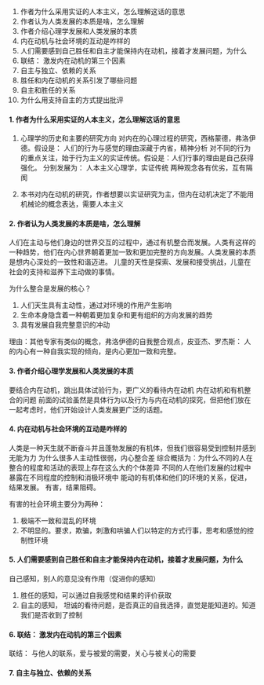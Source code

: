 
1. 作者为什么采用实证的人本主义，怎么理解这话的意思
2. 作者认为人类发展的本质是啥，怎么理解
3. 作者介绍心理学发展和人类发展的本质
4. 内在动机与社会环境的互动是咋样的
5. 人们需要感到自己胜任和自主才能保持内在动机，接着才发展问题，为什么
6. 联结： 激发内在动机的第三个因素
7. 自主与独立、依赖的关系
6. 胜任和内在动机的关系引发了哪些问题
7. 自主和胜任的关系
8. 为什么用支持自主的方式提出批评


#### 1. 作者为什么采用实证的人本主义，怎么理解这话的意思

1. 心理学的历史和主要的研究方向
对内在的心理过程的研究，西格蒙德，弗洛伊德。假设是： 人们的行为与感觉的理由深藏于内省，精神分析
对不同的行为的重点关注，始于行为主义的实证传统。假设是：人们行事的理由是自己获得强化。
分别发展为： 人本主义心理学，实证传统
两种观念各有优劣，互有隔阂

2. 本书对内在动机的研究，作者想要以实证研究为主，但内在动机决定了不能用机械论的概念表达，需要人本主义

#### 2. 作者认为人类发展的本质是啥，怎么理解

人们在主动与他们身边的世界交互的过程中，通过有机整合而发展。人类有这样的一种趋势，他们在内心世界朝着更加一致和更加完整的方向发展。人类发展的本质是想内心深处的一致性和谐迈进。
儿童的天性是探索、发展和接受挑战，儿童在社会的支持和滋养下主动做的事情。

为什么整合是发展的核心？

1. 人们天生具有主动性，通过对环境的作用产生影响
2. 生命本身隐含着一种朝着更加复杂和更有组织的方向发展的趋势
3. 具有发展自我完整意识的冲动

理由：其他专家有类似的概念，弗洛伊德的自我整合观点，皮亚杰、罗杰斯： 人的内心有一种自我实现的倾向，是内心更加一致和完整。

#### 3. 作者介绍心理学发展和人类发展的本质

要结合内在动机，跳出具体试验行为，更广义的看待内在动机
内在动机和有机整合的问题
前面的试验虽然是具体行为以及行为与内在动机的探究，但把他们放在一起考虑时，他们开始设计人类发展更广泛的话题。

#### 4. 内在动机与社会环境的互动是咋样的

人类是一种天生就不断奋斗并且蓬勃发展的有机体，但我们很容易受到控制并感到无能为力
为什么很多人主动性很弱，内心整合差
综合概括为：为什么不同的人在整合的程度和活动的表现上存在这么大的个体差异
不同的人在他们发展的过程中暴露在不同程度的控制和消极环境中
能动的有机体和他们的环境的关系，促进，结果发展。 有害，结果阻碍。

有害的社会环境主要分为两种：
1. 极端不一致和混乱的环境
2. 不明显的。要求，欺骗，刺激和哄骗人们以特定的方式行事，思考和感觉的控制性环境

#### 5. 人们需要感到自己胜任和自主才能保持内在动机，接着才发展问题，为什么

自己感知，别人的意见没有作用（促进你的感知）
1. 胜任的感知，可以通过自我感觉和结果的评价获取
2. 自主的感知， 坦诚的看待问题，是否真正的自我选择，直觉是能知道的。知道我们是否收到了控制

#### 6. 联结： 激发内在动机的第三个因素

联结： 与他人的联系，爱与被爱的需要，关心与被关心的需要

#### 7. 自主与独立、依赖的关系